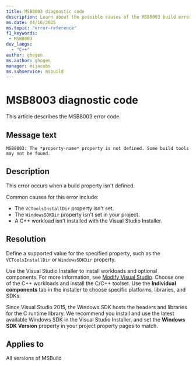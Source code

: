 ```yaml
---
title: MSB8003 diagnostic code
description: Learn about the possible causes of the MSB8003 build error and get troubleshooting tips.
ms.date: 04/16/2025
ms.topic: "error-reference"
f1_keywords:
 - MSB8003
dev_langs:
  - "C++"
author: ghogen
ms.author: ghogen
manager: mijacobs
ms.subservice: msbuild
---
```

# MSB8003 diagnostic code

<!-- :::ErrorDefinitionDescription::: -->
<!-- :::editable-content name="introDescription"::: -->
This article describes the MSB8003 error code.
<!-- :::editable-content-end::: -->

## Message text

`MSB8003: The *property-name* property is not defined. Some build tools may not be found.`

<!-- :::editable-content name="postOutputDescription"::: -->
## Description

This error occurs when a build property isn't defined.

Common causes for this error include:

- The `VCToolsInstallDir` property isn't set.
- The `WindowsSDKDir` property isn't set in your project.
- A C++ workload isn't installed with the Visual Studio Installer. 

## Resolution

Define a supported value for the specified property, such as the `VCToolsInstallDir` or `WindowsSDKDir` property.

Use the Visual Studio Installer to install workloads and optional components. For more information, see [Modify Visual Studio](../../install/modify-visual-studio.md). Choose one of the C++ workloads and install the C/C++ toolset. Use the **Individual components** tab in the installer to choose specific platforms, libraries, and SDKs.

Since Visual Studio 2015, the Windows SDK hosts the headers and libraries for the C runtime library. We recommend you install and use the latest available Windows SDK in the Visual Studio Installer, and set the **Windows SDK Version** property in your project property pages to match.
<!-- :::editable-content-end::: -->
<!-- :::ErrorDefinitionDescription-end::: -->

## Applies to

All versions of MSBuild
